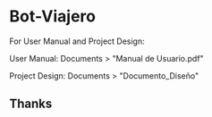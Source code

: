 # Bot-Viajero

For User Manual and Project Design:

User Manual: Documents > "Manual de Usuario.pdf"

Project Design: Documents > "Documento_Diseño"

## Thanks
